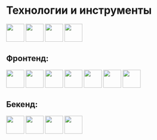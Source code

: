 # Технологии и инструменты
<div>
	<img src="https://cdn.jsdelivr.net/gh/devicons/devicon/icons/git/git-plain-wordmark.svg" style="height: 48px"/>
	<img src="https://cdn.jsdelivr.net/gh/devicons/devicon/icons/figma/figma-original.svg" style="height: 48px"/>
	<img src="https://i.imgur.com/Q2VaxDg.png" style="height: 48px"/>
	<img src="https://i.imgur.com/tbd0Ekr.png" style="height: 48px"/>
</div>

## Фронтенд:
<div>
    <img src="https://cdn.jsdelivr.net/gh/devicons/devicon/icons/html5/html5-original-wordmark.svg" style="height: 48px"/>
    <img src="https://cdn.jsdelivr.net/gh/devicons/devicon/icons/css3/css3-original-wordmark.svg" style="height: 48px"/>
    <img src="https://cdn.jsdelivr.net/gh/devicons/devicon/icons/sass/sass-original.svg" style="height: 48px"/>
    <img src="https://cdn.jsdelivr.net/gh/devicons/devicon/icons/vuejs/vuejs-original-wordmark.svg" style="height: 48px"/>
	<img src="https://cdn.jsdelivr.net/gh/devicons/devicon/icons/react/react-original.svg" style="height: 48px"/>
	<img src="https://ka50.se/wp-content/uploads/2018/05/react-native.png" style="height: 48px"/>
    <img src="https://cdn.jsdelivr.net/gh/devicons/devicon/icons/javascript/javascript-original.svg" style="height: 48px"/>
</div>

## Бекенд:
<div>
	<img src="https://cdn.jsdelivr.net/gh/devicons/devicon/icons/nodejs/nodejs-original.svg" style="height: 48px"/>
	<img src="https://cdn.jsdelivr.net/gh/devicons/devicon/icons/python/python-original-wordmark.svg" style="height: 48px"/>
	<img src="https://i.imgur.com/TgkMHrM.png" style="height: 48px"/>
	<img src="https://ghorz.com/static/website/images/utils/django.png" style="height: 48px"/>
</div>
